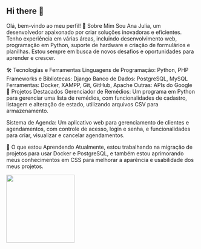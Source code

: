 ## Hi there 👋
Olá, bem-vindo ao meu perfil!
👋 Sobre Mim
Sou Ana Julia, um desenvolvedor apaixonado por criar soluções inovadoras e eficientes. Tenho experiência em várias áreas, incluindo desenvolvimento web, programação em Python, suporte de hardware e criação de formulários e planilhas. Estou sempre em busca de novos desafios e oportunidades para aprender e crescer.

🛠️ Tecnologias e Ferramentas
Linguagens de Programação: Python, PHP
Frameworks e Bibliotecas: Django
Banco de Dados: PostgreSQL, MySQL
Ferramentas: Docker, XAMPP, Git, GitHub, Apache
Outras: APIs do Google 
📂 Projetos Destacados
Gerenciador de Remédios: Um programa em Python para gerenciar uma lista de remédios, com funcionalidades de cadastro, listagem e alteração de estado, utilizando arquivos CSV para armazenamento.

Sistema de Agenda: Um aplicativo web para gerenciamento de clientes e agendamentos, com controle de acesso, login e senha, e funcionalidades para criar, visualizar e cancelar agendamentos.

🌟 O que estou Aprendendo
Atualmente, estou trabalhando na migração de projetos para usar Docker e PostgreSQL, e também estou aprimorando meus conhecimentos em CSS para melhorar a aparência e usabilidade dos meus projetos.
<div>
<a href="https://github.com/seu-usuário-aqui">
<img loading="lazy" height="180em" src="https://github-readme-stats.vercel.app/api/top-langs/?username=A-juli07&layout=compact&langs_count=7&theme=dracula"/>
</div>
